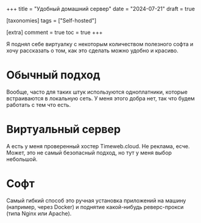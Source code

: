 +++
title = "Удобный домашний сервер"
date = "2024-07-21"
draft = true

[taxonomies]
tags = ["Self-hosted"]

[extra]
comment = true
toc = true
+++

Я поднял себе виртуалку с некоторым количеством полезного софта и хочу рассказать о том, как это сделать можно удобно и красиво.

<!--more-->

# Обычный подход

Вообще, часто для таких штук используются одноплатники, которые встраиваются в локальную сеть. У меня этого добра нет, так что будем работать с тем что есть.

# Виртуальный сервер

А есть у меня проверенный хостер Timeweb.cloud. Не реклама, есче. Может, это не самый безопасный подход, но тут у меня выбор небольшой.

# Софт

Самый гибкий способ это ручная установка приложений на машину (например, через Docker) и поднятие какой-нибудь реверс-прокси (типа Nginx или Apache).

